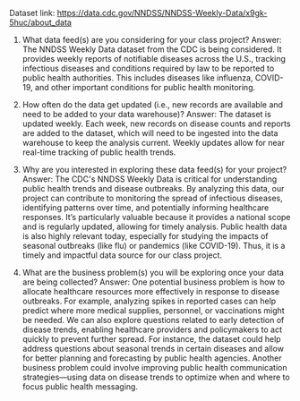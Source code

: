 Dataset link: https://data.cdc.gov/NNDSS/NNDSS-Weekly-Data/x9gk-5huc/about_data

1. What data feed(s) are you considering for your class project?
Answer:
The NNDSS Weekly Data dataset from the CDC is being considered. It provides weekly reports of notifiable diseases across the U.S., tracking infectious diseases and conditions required by law to be reported to public health authorities. This includes diseases like influenza, COVID-19, and other important conditions for public health monitoring.

2. How often do the data get updated (i.e., new records are available and need to be added to your data warehouse)?
Answer:
The dataset is updated weekly. Each week, new records on disease counts and reports are added to the dataset, which will need to be ingested into the data warehouse to keep the analysis current. Weekly updates allow for near real-time tracking of public health trends.

3. Why are you interested in exploring these data feed(s) for your project?
Answer:
The CDC's NNDSS Weekly Data is critical for understanding public health trends and disease outbreaks. By analyzing this data, our project can contribute to monitoring the spread of infectious diseases, identifying patterns over time, and potentially informing healthcare responses. It’s particularly valuable because it provides a national scope and is regularly updated, allowing for timely analysis.
Public health data is also highly relevant today, especially for studying the impacts of seasonal outbreaks (like flu) or pandemics (like COVID-19). Thus, it is a timely and impactful data source for our class project.

4. What are the business problem(s) you will be exploring once your data are being collected?
Answer:
One potential business problem is how to allocate healthcare resources more effectively in response to disease outbreaks. For example, analyzing spikes in reported cases can help predict where more medical supplies, personnel, or vaccinations might be needed.
We can also explore questions related to early detection of disease trends, enabling healthcare providers and policymakers to act quickly to prevent further spread. For instance, the dataset could help address questions about seasonal trends in certain diseases and allow for better planning and forecasting by public health agencies.
Another business problem could involve improving public health communication strategies—using data on disease trends to optimize when and where to focus public health messaging.
